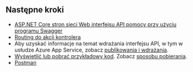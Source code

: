 ## <a name="next-steps"></a>Następne kroki

* [ASP.NET Core stron sieci Web interfejsu API pomocy przy użyciu programu Swagger](xref:tutorials/web-api-help-pages-using-swagger)
* [Routing do akcji kontrolera](xref:mvc/controllers/routing)
* Aby uzyskać informacje na temat wdrażania interfejsu API, w tym w usłudze Azure App Service, zobacz [publikowania i wdrażania](xref:publishing/index).
* [Wyświetlić lub pobrać przykładowy kod](https://github.com/aspnet/Docs/tree/master/aspnetcore/tutorials/first-web-api/sample). Zobacz [sposobu pobierania](xref:tutorials/index#how-to-download-a-sample).
* [Postman](https://www.getpostman.com/)
